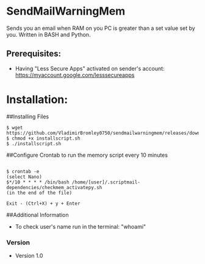 SendMailWarningMem
======
Sends you an email when RAM on you PC is greater than a set value set by you. Written in BASH and Python.

## Prerequisites:
* Having "Less Secure Apps" activated on sender's account: https://myaccount.google.com/lesssecureapps

# Installation:

##Installing Files
```
$ wget https://github.com/VladimirBromley0750/sendmailwarningmem/releases/download/Stable/installscript.sh 
$ chmod +x installscript.sh
$ ./installscript.sh
```
##Configure Crontab to run the memory script every 10 minutes
```

$ crontab -e
(select Nano)
$*/10 * * * * /bin/bash /home/[user]/.scriptmail-dependencies/checkmem_activatepy.sh
(in the end of the file)

Exit - (Ctrl+X) + y + Enter
```
##Additional Information
* To check user's name run in the terminal: "whoami"

### Version 
* Version 1.0
